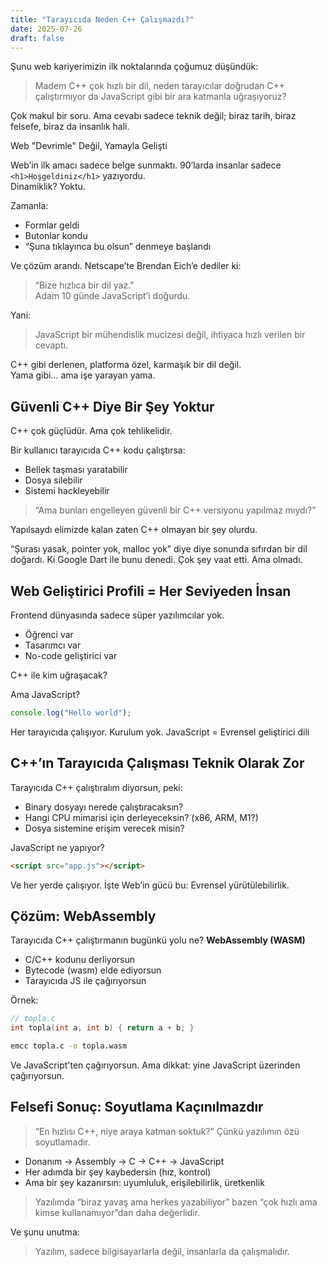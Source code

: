 ```yaml
---
title: "Tarayıcıda Neden C++ Çalışmazdı?"
date: 2025-07-26
draft: false
---
```


Şunu web kariyerimizin ilk noktalarında çoğumuz düşündük:

> Madem C++ çok hızlı bir dil, neden tarayıcılar doğrudan C++ çalıştırmıyor da JavaScript gibi bir ara katmanla uğraşıyoruz?

Çok makul bir soru. Ama cevabı sadece teknik değil; biraz tarih, biraz felsefe, biraz da insanlık hali.


Web "Devrimle" Değil, Yamayla Gelişti

Web’in ilk amacı sadece belge sunmaktı. 90’larda insanlar sadece `<h1>Hoşgeldiniz</h1>` yazıyordu.  
Dinamiklik? Yoktu.


Zamanla:


- Formlar geldi
- Butonlar kondu
- “Şuna tıklayınca bu olsun” denmeye başlandı

Ve çözüm arandı. Netscape’te Brendan Eich’e dediler ki:  
> “Bize hızlıca bir dil yaz.”  
Adam 10 günde JavaScript’i doğurdu.

Yani:

> JavaScript bir mühendislik mucizesi değil, ihtiyaca hızlı verilen bir cevaptı.

C++ gibi derlenen, platforma özel, karmaşık bir dil değil.  
Yama gibi… ama işe yarayan yama.

## Güvenli C++ Diye Bir Şey Yoktur

C++ çok güçlüdür. Ama çok tehlikelidir.

Bir kullanıcı tarayıcıda C++ kodu çalıştırsa:
- Bellek taşması yaratabilir
- Dosya silebilir
- Sistemi hackleyebilir

> “Ama bunları engelleyen güvenli bir C++ versiyonu yapılmaz mıydı?”

Yapılsaydı elimizde kalan zaten C++ olmayan bir şey olurdu.

“Şurası yasak, pointer yok, malloc yok” diye diye sonunda sıfırdan bir dil doğardı. Ki Google Dart ile bunu denedi. Çok şey vaat etti. Ama olmadı.


## Web Geliştirici Profili = Her Seviyeden İnsan

Frontend dünyasında sadece süper yazılımcılar yok.
- Öğrenci var
- Tasarımcı var
- No-code geliştirici var


C++ ile kim uğraşacak?

Ama JavaScript?

```js
console.log("Hello world");
```

Her tarayıcıda çalışıyor. Kurulum yok.
JavaScript = Evrensel geliştirici dili


## C++’ın Tarayıcıda Çalışması Teknik Olarak Zor
Tarayıcıda C++ çalıştıralım diyorsun, peki:
- Binary dosyayı nerede çalıştıracaksın?
- Hangi CPU mimarisi için derleyeceksin? (x86, ARM, M1?)
- Dosya sistemine erişim verecek misin?

JavaScript ne yapıyor?

```html
<script src="app.js"></script>
```

Ve her yerde çalışıyor.
İşte Web’in gücü bu: Evrensel yürütülebilirlik.


## Çözüm: WebAssembly

Tarayıcıda C++ çalıştırmanın bugünkü yolu ne?
**WebAssembly (WASM)**
- C/C++ kodunu derliyorsun
- Bytecode (wasm) elde ediyorsun
- Tarayıcıda JS ile çağırıyorsun

Örnek:

```c
// topla.c
int topla(int a, int b) { return a + b; }
```
```bash
emcc topla.c -o topla.wasm
```
Ve JavaScript'ten çağırıyorsun.
Ama dikkat: yine JavaScript üzerinden çağırıyorsun.


## Felsefi Sonuç: Soyutlama Kaçınılmazdır

> “En hızlısı C++, niye araya katman soktuk?”
Çünkü yazılımın özü soyutlamadır.

- Donanım -> Assembly -> C -> C++ -> JavaScript
- Her adımda bir şey kaybedersin (hız, kontrol)
- Ama bir şey kazanırsın: uyumluluk, erişilebilirlik, üretkenlik

> Yazılımda “biraz yavaş ama herkes yazabiliyor” bazen “çok hızlı ama kimse kullanamıyor”dan daha değerlidir.


Ve şunu unutma:

> Yazılım, sadece bilgisayarlarla değil, insanlarla da çalışmalıdır.